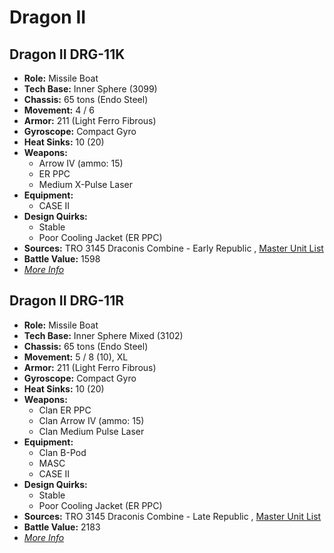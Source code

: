 # Dragon II 

## Dragon II DRG-11K 

- **Role:** Missile Boat 
- **Tech Base:** Inner Sphere (3099) 
- **Chassis:** 65 tons (Endo Steel) 
- **Movement:** 4 / 6 
- **Armor:** 211 (Light Ferro Fibrous) 
- **Gyroscope:** Compact Gyro 
- **Heat Sinks:** 10 (20) 
- **Weapons:** 
  - Arrow IV (ammo: 15) 
  - ER PPC 
  - Medium X-Pulse Laser 
- **Equipment:** 
  - CASE II 
- **Design Quirks:** 
  - Stable 
  - Poor Cooling Jacket (ER PPC) 
- **Sources:** TRO 3145 Draconis Combine - Early Republic , [Master Unit List](http://masterunitlist.info/Unit/Details/6414) 
- **Battle Value:** 1598 
- [*More Info*](dragon_ii/dragon_ii_drg-11k.md) 

## Dragon II DRG-11R 

- **Role:** Missile Boat 
- **Tech Base:** Inner Sphere Mixed (3102) 
- **Chassis:** 65 tons (Endo Steel) 
- **Movement:** 5 / 8 (10), XL 
- **Armor:** 211 (Light Ferro Fibrous) 
- **Gyroscope:** Compact Gyro 
- **Heat Sinks:** 10 (20) 
- **Weapons:** 
  - Clan ER PPC 
  - Clan Arrow IV (ammo: 15) 
  - Clan Medium Pulse Laser 
- **Equipment:** 
  - Clan B-Pod 
  - MASC 
  - CASE II 
- **Design Quirks:** 
  - Stable 
  - Poor Cooling Jacket (ER PPC) 
- **Sources:** TRO 3145 Draconis Combine - Late Republic , [Master Unit List](http://masterunitlist.info/Unit/Details/6415) 
- **Battle Value:** 2183 
- [*More Info*](dragon_ii/dragon_ii_drg-11r.md) 

